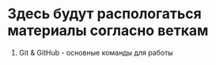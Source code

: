 # Здесь будут распологаться материалы согласно веткам

1. Git & GitHub - основные команды для работы